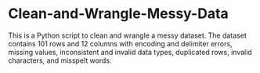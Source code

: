 # Clean-and-Wrangle-Messy-Data
This is a Python script to clean and wrangle a messy dataset. The dataset contains 101 rows and 12 columns with encoding and delimiter errors, missing values, inconsistent and invalid data types, duplicated rows, invalid characters, and misspelt words.
